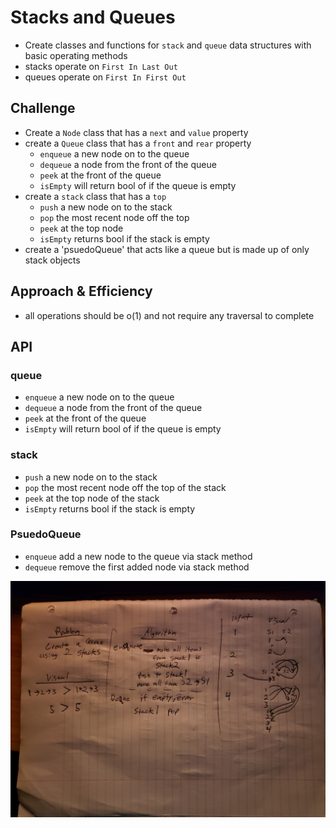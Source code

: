 # Stacks and Queues

- Create classes and functions for `stack` and `queue` data structures with basic operating methods
- stacks operate on `First In Last Out`
- queues operate on `First In First Out`

## Challenge

- Create a `Node` class that has a `next` and `value` property
- create a `Queue` class that has a `front` and `rear` property
  - `enqueue` a new node on to the queue
  - `dequeue` a node from the front of the queue
  - `peek` at the front of the queue
  - `isEmpty` will return bool of if the queue is empty
- create a `stack` class that has a `top`
  - `push` a new node on to the stack
  - `pop` the most recent node off the top
  - `peek` at the top node
  - `isEmpty` returns bool if the stack is empty
- create a 'psuedoQueue' that acts like a queue but is made up of only stack objects

## Approach & Efficiency

- all operations should be o(1) and not require any traversal to complete


## API

### queue

- `enqueue` a new node on to the queue
- `dequeue` a node from the front of the queue
- `peek` at the front of the queue
- `isEmpty` will return bool of if the queue is empty

### stack

- `push` a new node on to the stack
- `pop` the most recent node off the top of the stack
- `peek` at the top node of the stack
- `isEmpty` returns bool if the stack is empty

### PsuedoQueue

- `enqueue` add a new node to the queue via stack method
- `dequeue` remove the first added node via stack method

![psuedoqueue](code-challenges/401/stacksAndQueues/assets/psuedoQueue.jpg)